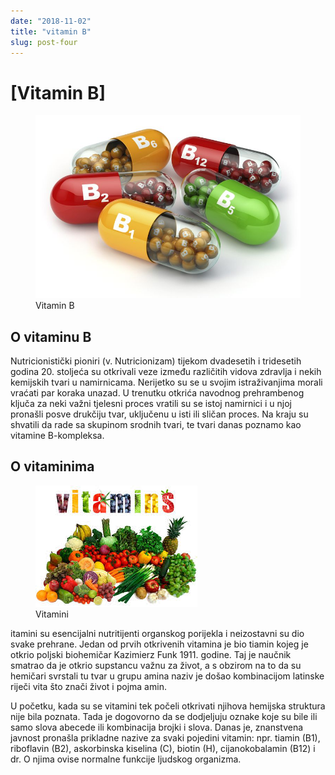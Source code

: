 ```yaml
---
date: "2018-11-02"
title: "vitamin B"
slug: post-four
---
```


<!-- markdownlint-disable MD033 -->

# [Vitamin B]

<figure class="figure">
    <img src="./images/vitaminB.jpg" alt="Title"/>
    <figcaption class="figure__caption">Vitamin B</figcaption>
</figure>

## O vitaminu B

Nutricionistički pioniri (v. Nutricionizam) tijekom dvadesetih i tridesetih godina 20. stoljeća su otkrivali veze između različitih vidova zdravlja i nekih kemijskih tvari u namirnicama. Nerijetko su se u svojim istraživanjima morali vraćati par koraka unazad. U trenutku otkrića navodnog prehrambenog ključa za neki važni tjelesni proces vratili su se istoj namirnici i u njoj pronašli posve drukčiju tvar, uključenu u isti ili sličan proces. Na kraju su shvatili da rade sa skupinom srodnih tvari, te tvari danas poznamo kao vitamine B-kompleksa.

## O vitaminima

<figure class="figure">
    <img src="./images/vitamins.jpg" alt="Title"/>
    <figcaption class="figure__caption">Vitamini</figcaption>
</figure>

itamini su esencijalni nutritijenti organskog porijekla i neizostavni su dio svake prehrane. Jedan od prvih otkrivenih vitamina je bio tiamin kojeg je otkrio poljski biohemičar Kazimierz Funk 1911. godine. Taj je naučnik smatrao da je otkrio supstancu važnu za život, a s obzirom na to da su hemičari svrstali tu tvar u grupu amina naziv je došao kombinacijom latinske riječi vita što znači život i pojma amin.

U početku, kada su se vitamini tek počeli otkrivati njihova hemijska struktura nije bila poznata. Tada je dogovorno da se dodjeljuju oznake koje su bile ili samo slova abecede ili kombinacija brojki i slova. Danas je, znanstvena javnost pronašla prikladne nazive za svaki pojedini vitamin: npr. tiamin (B1), riboflavin (B2), askorbinska kiselina (C), biotin (H), cijanokobalamin (B12) i dr. O njima ovise normalne funkcije ljudskog organizma.
